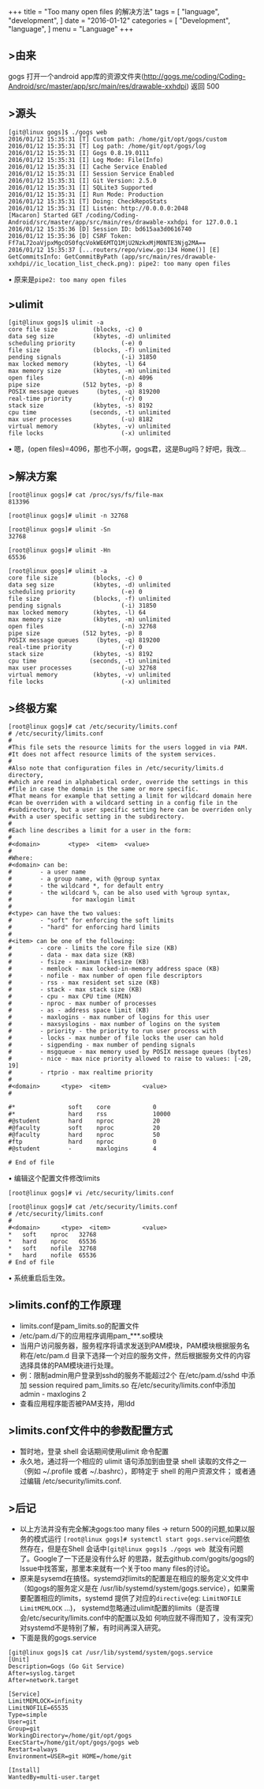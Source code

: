 +++
title = "Too many open files 的解决方法"
tags = [
    "language",
    "development",
]
date = "2016-01-12"
categories = [
    "Development",
    "language",
]
menu = "Language"
+++

## >由来

gogs 打开一个android app库的资源文件夹(http://gogs.me/coding/Coding-Android/src/master/app/src/main/res/drawable-xxhdpi)
返回 500

## >源头
```
[git@linux gogs]$ ./gogs web
2016/01/12 15:35:31 [T] Custom path: /home/git/opt/gogs/custom
2016/01/12 15:35:31 [T] Log path: /home/git/opt/gogs/log
2016/01/12 15:35:31 [I] Gogs 0.8.19.0111
2016/01/12 15:35:31 [I] Log Mode: File(Info)
2016/01/12 15:35:31 [I] Cache Service Enabled
2016/01/12 15:35:31 [I] Session Service Enabled
2016/01/12 15:35:31 [I] Git Version: 2.5.0
2016/01/12 15:35:31 [I] SQLite3 Supported
2016/01/12 15:35:31 [I] Run Mode: Production
2016/01/12 15:35:31 [T] Doing: CheckRepoStats
2016/01/12 15:35:31 [I] Listen: http://0.0.0.0:2048
[Macaron] Started GET /coding/Coding-Android/src/master/app/src/main/res/drawable-xxhdpi for 127.0.0.1
2016/01/12 15:35:36 [D] Session ID: bd615aa3d0616740
2016/01/12 15:35:36 [D] CSRF Token: Ff7aL72oaVjpxMgcOS0fqcVokWE6MTQ1MjU2NzkxMjM0NTE3Njg2MA==
2016/01/12 15:35:37 [...routers/repo/view.go:134 Home()] [E] GetCommitsInfo: GetCommitByPath (app/src/main/res/drawable-xxhdpi//ic_location_list_check.png): pipe2: too many open files

```

&bull; 原来是```pipe2: too many open files```

## >ulimit

```
[git@linux gogs]$ ulimit -a
core file size          (blocks, -c) 0
data seg size           (kbytes, -d) unlimited
scheduling priority             (-e) 0
file size               (blocks, -f) unlimited
pending signals                 (-i) 31850
max locked memory       (kbytes, -l) 64
max memory size         (kbytes, -m) unlimited
open files                      (-n) 4096
pipe size            (512 bytes, -p) 8
POSIX message queues     (bytes, -q) 819200
real-time priority              (-r) 0
stack size              (kbytes, -s) 8192
cpu time               (seconds, -t) unlimited
max user processes              (-u) 8182
virtual memory          (kbytes, -v) unlimited
file locks                      (-x) unlimited
```

&bull; 嗯，(open files)=4096，那也不小啊，gogs君，这是Bug吗？好吧，我改...

## >解决方案

```
[root@linux gogs]# cat /proc/sys/fs/file-max
813396

[root@linux gogs]# ulimit -n 32768

[root@linux gogs]# ulimit -Sn
32768

[root@linux gogs]# ulimit -Hn
65536

[root@linux gogs]# ulimit -a
core file size          (blocks, -c) 0
data seg size           (kbytes, -d) unlimited
scheduling priority             (-e) 0
file size               (blocks, -f) unlimited
pending signals                 (-i) 31850
max locked memory       (kbytes, -l) 64
max memory size         (kbytes, -m) unlimited
open files                      (-n) 32768
pipe size            (512 bytes, -p) 8
POSIX message queues     (bytes, -q) 819200
real-time priority              (-r) 0
stack size              (kbytes, -s) 8192
cpu time               (seconds, -t) unlimited
max user processes              (-u) 32768
virtual memory          (kbytes, -v) unlimited
file locks                      (-x) unlimited
```

## >终极方案

```
[root@linux gogs]# cat /etc/security/limits.conf
# /etc/security/limits.conf
#
#This file sets the resource limits for the users logged in via PAM.
#It does not affect resource limits of the system services.
#
#Also note that configuration files in /etc/security/limits.d directory,
#which are read in alphabetical order, override the settings in this
#file in case the domain is the same or more specific.
#That means for example that setting a limit for wildcard domain here
#can be overriden with a wildcard setting in a config file in the
#subdirectory, but a user specific setting here can be overriden only
#with a user specific setting in the subdirectory.
#
#Each line describes a limit for a user in the form:
#
#<domain>        <type>  <item>  <value>
#
#Where:
#<domain> can be:
#        - a user name
#        - a group name, with @group syntax
#        - the wildcard *, for default entry
#        - the wildcard %, can be also used with %group syntax,
#                 for maxlogin limit
#
#<type> can have the two values:
#        - "soft" for enforcing the soft limits
#        - "hard" for enforcing hard limits
#
#<item> can be one of the following:
#        - core - limits the core file size (KB)
#        - data - max data size (KB)
#        - fsize - maximum filesize (KB)
#        - memlock - max locked-in-memory address space (KB)
#        - nofile - max number of open file descriptors
#        - rss - max resident set size (KB)
#        - stack - max stack size (KB)
#        - cpu - max CPU time (MIN)
#        - nproc - max number of processes
#        - as - address space limit (KB)
#        - maxlogins - max number of logins for this user
#        - maxsyslogins - max number of logins on the system
#        - priority - the priority to run user process with
#        - locks - max number of file locks the user can hold
#        - sigpending - max number of pending signals
#        - msgqueue - max memory used by POSIX message queues (bytes)
#        - nice - max nice priority allowed to raise to values: [-20, 19]
#        - rtprio - max realtime priority
#
#<domain>      <type>  <item>         <value>
#

#*               soft    core            0
#*               hard    rss             10000
#@student        hard    nproc           20
#@faculty        soft    nproc           20
#@faculty        hard    nproc           50
#ftp             hard    nproc           0
#@student        -       maxlogins       4

# End of file
```

&bull; 编辑这个配置文件修改limits

```
[root@linux gogs]# vi /etc/security/limits.conf

[root@linux gogs]# cat /etc/security/limits.conf
# /etc/security/limits.conf
#
#<domain>      <type>  <item>         <value>
*   soft    nproc   32768
*   hard    nproc   65536
*   soft    nofile  32768
*   hard    nofile  65536
# End of file
```
&bull; 系统重启后生效。

## >limits.conf的工作原理

* limits.conf是pam_limits.so的配置文件
* /etc/pam.d/下的应用程序调用pam_***.so模块
* 当用户访问服务器，服务程序将请求发送到PAM模块，PAM模块根据服务名称在/etc/pam.d
  目录下选择一个对应的服务文件，然后根据服务文件的内容选择具体的PAM模块进行处理。
* 例：限制admin用户登录到sshd的服务不能超过2个
  在/etc/pam.d/sshd 中添加 session required pam_limits.so
  在/etc/security/limits.conf中添加 admin - maxlogins 2
* 查看应用程序能否被PAM支持，用ldd

## >limits.conf文件中的参数配置方式
* 暂时地，登录 shell 会话期间使用ulimit 命令配置
* 永久地，通过将一个相应的 ulimit 语句添加到由登录 shell 读取的文件之一
  （例如 ~/.profile 或者 ~/.bashrc），即特定于 shell 的用户资源文件；
  或者通过编辑 /etc/security/limits.conf.

## >后记
* 以上方法并没有完全解决gogs:too many files -> return 500的问题,如果以服务的模式运行
  ```[root@linux gogs]# systemctl start gogs.service```问题依然存在，但是在Shell
  会话中```[git@linux gogs]$ ./gogs web ```就没有问题了。Google了一下还是没有什么好
  的思路，就去github.com/gogits/gogs的Issue中找答案，那里本来就有一个关于too many
  files的讨论。
* 原来是sysemd在搞怪。systemd对limits的配置是在相应的服务定义文件中（如gogs的服务定义是在
  /usr/lib/systemd/system/gogs.service），如果需要配置相应的limits，systemd
  提供了对应的```directive```(eg: ```LimitNOFILE``` ```LimitMEMLOCK``` ...)，
  systemd忽略通过ulimit配置的limits（是否理会/etc/security/limits.conf中的配置以及如
  何响应就不得而知了，没有深究）对systemd不是特别了解，有时间再深入研究。
* 下面是我的gogs.service

```
[git@linux gogs]$ cat /usr/lib/systemd/system/gogs.service
[Unit]
Description=Gogs (Go Git Service)
After=syslog.target
After=network.target

[Service]
LimitMEMLOCK=infinity
LimitNOFILE=65535
Type=simple
User=git
Group=git
WorkingDirectory=/home/git/opt/gogs
ExecStart=/home/git/opt/gogs/gogs web
Restart=always
Environment=USER=git HOME=/home/git

[Install]
WantedBy=multi-user.target
```
